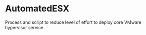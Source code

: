 # AutomatedESX
Process and script to reduce level of effort to deploy core VMware hypervisor service
